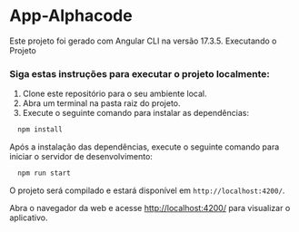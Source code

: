 # App-Alphacode
Este projeto foi gerado com Angular CLI na versão 17.3.5.
Executando o Projeto

### Siga estas instruções para executar o projeto localmente:
  1. Clone este repositório para o seu ambiente local.
  2. Abra um terminal na pasta raiz do projeto.
  3. Execute o seguinte comando para instalar as dependências:

````bash
  npm install
````

Após a instalação das dependências, execute o seguinte comando para iniciar o servidor de desenvolvimento:

````bash
  npm run start
````

O projeto será compilado e estará disponível em `http://localhost:4200/`.

Abra o navegador da web e acesse <http://localhost:4200/> para visualizar o aplicativo.
